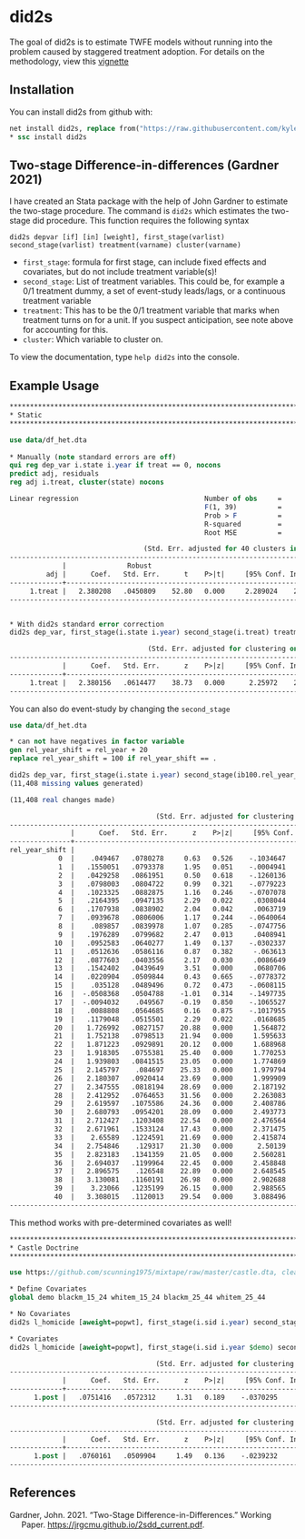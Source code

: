 
# did2s

<!-- badges: start -->
<!-- badges: end -->

The goal of did2s is to estimate TWFE models without running into the
problem caused by staggered treatment adoption. For details on the
methodology, view this
[vignette](http://kylebutts.com/did2s/articles/Two-Stage-Difference-in-Differences.html)

## Installation

You can install did2s from github with:

``` stata
net install did2s, replace from("https://raw.githubusercontent.com/kylebutts/did2s_stata/main/ado/")
* ssc install did2s
```

## Two-stage Difference-in-differences (Gardner 2021)

I have created an Stata package with the help of John Gardner to
estimate the two-stage procedure. The command is `did2s` which estimates
the two-stage did procedure. This function requires the following syntax

`did2s depvar [if] [in] [weight], first_stage(varlist) second_stage(varlist) treatment(varname) cluster(varname)`

-   `first_stage`: formula for first stage, can include fixed effects
    and covariates, but do not include treatment variable(s)!
-   `second_stage`: List of treatment variables. This could be, for
    example a 0/1 treatment dummy, a set of event-study leads/lags, or a
    continuous treatment variable
-   `treatment`: This has to be the 0/1 treatment variable that marks
    when treatment turns on for a unit. If you suspect anticipation, see
    note above for accounting for this.
-   `cluster`: Which variable to cluster on.

To view the documentation, type `help did2s` into the console.

## Example Usage

``` stata
********************************************************************************
* Static
********************************************************************************

use data/df_het.dta
    
* Manually (note standard errors are off)
qui reg dep_var i.state i.year if treat == 0, nocons
predict adj, residuals
reg adj i.treat, cluster(state) nocons

Linear regression                               Number of obs     =     31,000
                                                F(1, 39)          =    2787.70
                                                Prob > F          =     0.0000
                                                R-squared         =     0.3776
                                                Root MSE          =     1.7506

                                 (Std. Err. adjusted for 40 clusters in state)
------------------------------------------------------------------------------
             |               Robust
         adj |      Coef.   Std. Err.      t    P>|t|     [95% Conf. Interval]
-------------+----------------------------------------------------------------
     1.treat |   2.380208   .0450809    52.80   0.000     2.289024    2.471393
------------------------------------------------------------------------------
```

``` stata

* With did2s standard error correction  
did2s dep_var, first_stage(i.state i.year) second_stage(i.treat) treatment(treat) cluster(state)

                                  (Std. Err. adjusted for clustering on state)
------------------------------------------------------------------------------
             |      Coef.   Std. Err.      z    P>|z|     [95% Conf. Interval]
-------------+----------------------------------------------------------------
     1.treat |   2.380156   .0614477    38.73   0.000      2.25972    2.500591
------------------------------------------------------------------------------
```

You can also do event-study by changing the `second_stage`

``` stata
use data/df_het.dta

* can not have negatives in factor variable
gen rel_year_shift = rel_year + 20
replace rel_year_shift = 100 if rel_year_shift == .

did2s dep_var, first_stage(i.state i.year) second_stage(ib100.rel_year_shift) treatment(treat) cluster(state)
(11,408 missing values generated)

(11,408 real changes made)

                                    (Std. Err. adjusted for clustering on state)
--------------------------------------------------------------------------------
               |      Coef.   Std. Err.      z    P>|z|     [95% Conf. Interval]
---------------+----------------------------------------------------------------
rel_year_shift |
            0  |    .049467   .0780278     0.63   0.526    -.1034647    .2023986
            1  |   .1550051   .0793378     1.95   0.051    -.0004941    .3105043
            2  |   .0429258   .0861951     0.50   0.618    -.1260136    .2118651
            3  |   .0798003   .0804722     0.99   0.321    -.0779223     .237523
            4  |   .1023325   .0882875     1.16   0.246    -.0707078    .2753728
            5  |   .2164395   .0947135     2.29   0.022     .0308044    .4020746
            6  |   .1707938   .0838902     2.04   0.042     .0063719    .3352156
            7  |   .0939678   .0806006     1.17   0.244    -.0640064     .251942
            8  |    .089857   .0839978     1.07   0.285    -.0747756    .2544897
            9  |   .1976289   .0799682     2.47   0.013     .0408941    .3543637
           10  |   .0952583   .0640277     1.49   0.137    -.0302337    .2207503
           11  |   .0512636   .0586116     0.87   0.382     -.063613    .1661402
           12  |   .0877603   .0403556     2.17   0.030     .0086649    .1668558
           13  |   .1542402   .0439649     3.51   0.000     .0680706    .2404099
           14  |   .0220904   .0509844     0.43   0.665    -.0778372    .1220181
           15  |    .035128   .0489496     0.72   0.473    -.0608115    .1310675
           16  |  -.0508368   .0504788    -1.01   0.314    -.1497735       .0481
           17  |  -.0094032    .049567    -0.19   0.850    -.1065527    .0877463
           18  |   .0088808   .0564685     0.16   0.875    -.1017955    .1195571
           19  |   .1179048   .0515501     2.29   0.022     .0168685    .2189412
           20  |   1.726992   .0827157    20.88   0.000     1.564872    1.889111
           21  |   1.752138   .0798513    21.94   0.000     1.595633    1.908644
           22  |   1.871223   .0929891    20.12   0.000     1.688968    2.053478
           23  |   1.918305   .0755381    25.40   0.000     1.770253    2.066357
           24  |   1.939803   .0841515    23.05   0.000     1.774869    2.104737
           25  |   2.145797    .084697    25.33   0.000     1.979794      2.3118
           26  |   2.180307   .0920414    23.69   0.000     1.999909    2.360704
           27  |   2.347555   .0818194    28.69   0.000     2.187192    2.507918
           28  |   2.412952   .0764653    31.56   0.000     2.263083    2.562822
           29  |   2.619597   .1075586    24.36   0.000     2.408786    2.830408
           30  |   2.680793   .0954201    28.09   0.000     2.493773    2.867813
           31  |   2.712427   .1203408    22.54   0.000     2.476564    2.948291
           32  |   2.671961   .1533124    17.43   0.000     2.371475    2.972448
           33  |    2.65589   .1224591    21.69   0.000     2.415874    2.895905
           34  |   2.754846    .129317    21.30   0.000      2.50139    3.008303
           35  |   2.823183   .1341359    21.05   0.000     2.560281    3.086084
           36  |   2.694037   .1199964    22.45   0.000     2.458848    2.929225
           37  |   2.896575    .126548    22.89   0.000     2.648545    3.144604
           38  |   3.130081   .1160191    26.98   0.000     2.902688    3.357475
           39  |    3.23066   .1235199    26.15   0.000     2.988565    3.472754
           40  |   3.308015   .1120013    29.54   0.000     3.088496    3.527533
--------------------------------------------------------------------------------
```

This method works with pre-determined covariates as well!

``` stata
********************************************************************************
* Castle Doctrine
********************************************************************************

use https://github.com/scunning1975/mixtape/raw/master/castle.dta, clear

* Define Covariates
global demo blackm_15_24 whitem_15_24 blackm_25_44 whitem_25_44

* No Covariates
did2s l_homicide [aweight=popwt], first_stage(i.sid i.year) second_stage(i.post) treatment(post) cluster(sid)

* Covariates
did2s l_homicide [aweight=popwt], first_stage(i.sid i.year $demo) second_stage(i.post) treatment(post) cluster(sid)

                                    (Std. Err. adjusted for clustering on sid)
------------------------------------------------------------------------------
             |      Coef.   Std. Err.      z    P>|z|     [95% Conf. Interval]
-------------+----------------------------------------------------------------
      1.post |   .0751416   .0572312     1.31   0.189    -.0370295    .1873128
------------------------------------------------------------------------------

                                    (Std. Err. adjusted for clustering on sid)
------------------------------------------------------------------------------
             |      Coef.   Std. Err.      z    P>|z|     [95% Conf. Interval]
-------------+----------------------------------------------------------------
      1.post |   .0760161   .0509904     1.49   0.136    -.0239232    .1759554
------------------------------------------------------------------------------
```

## References

<div id="refs" class="references csl-bib-body hanging-indent">

<div id="ref-Gardner_2021" class="csl-entry">

Gardner, John. 2021. “<span class="nocase">Two-Stage
Difference-in-Differences</span>.” Working Paper.
<https://jrgcmu.github.io/2sdd_current.pdf>.

</div>

</div>
